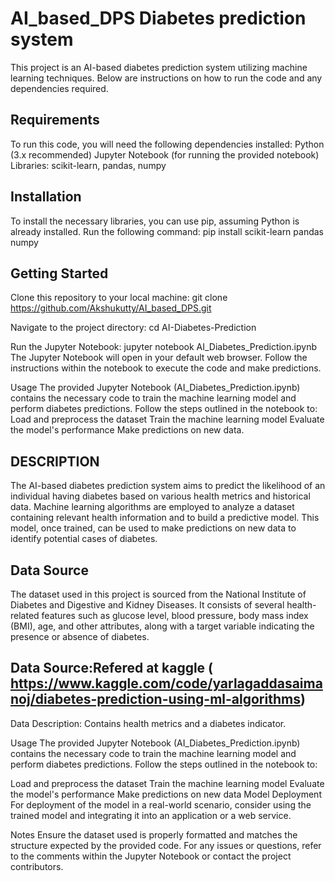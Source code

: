 # AI_based_DPS Diabetes prediction system 
This project is an AI-based diabetes prediction system utilizing machine learning techniques. Below are instructions on how to run the code and any dependencies required.

## Requirements

To run this code, you will need the following dependencies installed:
Python (3.x recommended)
Jupyter Notebook (for running the provided notebook)
Libraries: scikit-learn, pandas, numpy

## Installation
To install the necessary libraries, you can use pip, assuming Python is already installed. Run the following command:
pip install scikit-learn pandas numpy

## Getting Started

Clone this repository to your local machine:
git clone <https://github.com/Akshukutty/AI_based_DPS.git>

Navigate to the project directory:
cd AI-Diabetes-Prediction

Run the Jupyter Notebook:
jupyter notebook AI_Diabetes_Prediction.ipynb
The Jupyter Notebook will open in your default web browser. Follow the instructions within the notebook to execute the code and make predictions.

Usage
The provided Jupyter Notebook (AI_Diabetes_Prediction.ipynb) contains the necessary code to train the machine learning model and perform diabetes predictions. Follow the steps outlined in the notebook to:
Load and preprocess the dataset
Train the machine learning model
Evaluate the model's performance
Make predictions on new data.

## DESCRIPTION 
The AI-based diabetes prediction system aims to predict the likelihood of an individual having diabetes based on various health metrics and historical data. Machine learning algorithms are employed to analyze a dataset containing relevant health information and to build a predictive model. This model, once trained, can be used to make predictions on new data to identify potential cases of diabetes.

## Data Source
The dataset used in this project is sourced from the National Institute of Diabetes and Digestive and Kidney Diseases. It consists of several health-related features such as glucose level, blood pressure, body mass index (BMI), age, and other attributes, along with a target variable indicating the presence or absence of diabetes.

## Data Source:Refered at kaggle ( https://www.kaggle.com/code/yarlagaddasaimanoj/diabetes-prediction-using-ml-algorithms)

Data Description: Contains health metrics and a diabetes indicator.

Usage
The provided Jupyter Notebook (AI_Diabetes_Prediction.ipynb) contains the necessary code to train the machine learning model and perform diabetes predictions. Follow the steps outlined in the notebook to:

Load and preprocess the dataset
Train the machine learning model
Evaluate the model's performance
Make predictions on new data
Model Deployment
For deployment of the model in a real-world scenario, consider using the trained model and integrating it into an application or a web service.

Notes
Ensure the dataset used is properly formatted and matches the structure expected by the provided code.
For any issues or questions, refer to the comments within the Jupyter Notebook or contact the project contributors.
